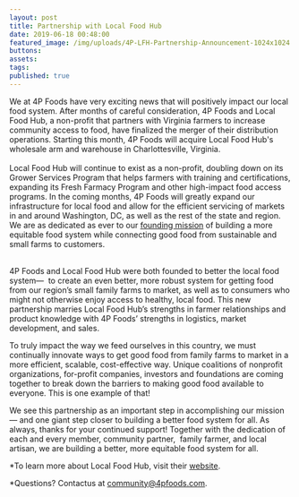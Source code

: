 ```yaml
---
layout: post
title: Partnership with Local Food Hub
date: 2019-06-18 00:48:00
featured_image: /img/uploads/4P-LFH-Partnership-Announcement-1024x1024.png
buttons:
assets:
tags:
published: true
---
```


<div class="editable">We at 4P Foods have very exciting news that will positively impact our local food system. After months of careful consideration, 4P Foods and Local Food Hub, a non-profit that partners with Virginia farmers to increase community access to food, have finalized the merger of their distribution operations. Starting this month, 4P Foods will acquire Local Food Hub's wholesale arm and warehouse in Charlottesville, Virginia.</div>

<div class="editable">&nbsp;</div>

<div class="editable">Local Food Hub will continue to exist as a non-profit, doubling down on its Grower Services Program that helps farmers with training and certifications, expanding its Fresh Farmacy Program and other high-impact food access programs. In the coming months, 4P Foods will greatly expand our infrastructure for<em> </em>local food and allow for the efficient servicing of markets in and around Washington, DC, as well as the rest of the state and region. We are as dedicated as ever to our <a href="/about/">founding mission</a>&nbsp;of building a more equitable food system while connecting good food from sustainable and small farms to customers.</div>

<div class="editable">&nbsp;</div>

<div class="editable"><p>4P Foods and Local Food Hub were both founded to better the local food system&mdash; &nbsp;to create an even better, more robust system for getting food from our region&rsquo;s small family farms to market, as well as to consumers who might not otherwise enjoy access to healthy, local food. This new partnership marries Local Food Hub&rsquo;s strengths in farmer relationships and product knowledge with 4P Foods&rsquo; strengths in logistics, market development, and sales.</p><p>To truly impact the way we feed ourselves in this country, we must continually innovate ways to get good food from family farms to market in a more efficient, scalable, cost-effective way. Unique coalitions of nonprofit organizations, for-profit companies, investors and foundations are coming together to break down the barriers to making good food available to everyone. This is one example of that!</p><p>We see this partnership as an important step in accomplishing our mission&mdash; and one giant step closer to building a better food system for all. As always, thanks for your continued support! Together with the dedication of each and every member, community partner,&nbsp; family farmer, and local artisan, we are building a better, more equitable food system for all.</p><p>*To learn more about Local Food Hub, visit their&nbsp;<a target="_blank" rel="noopener" href="https://www.localfoodhub.org/about-us/">website</a>.</p><p>*Questions? Contactus at&nbsp;<a href="mailto:community@4pfoods.com">community@4pfoods.com</a>.</p></div>
